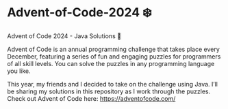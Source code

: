 # Advent-of-Code-2024 ❄️
Advent of Code 2024 - Java Solutions 🎄

Advent of Code is an annual programming challenge that takes place every December, featuring a series of fun and engaging puzzles for programmers of all skill levels. You can solve the puzzles in any programming language you like.

This year, my friends and I decided to take on the challenge using Java. I’ll be sharing my solutions in this repository as I work through the puzzles. Check out Advent of Code here: https://adventofcode.com/
